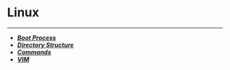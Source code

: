 # Linux
------------------------
- ***[Boot Process](linuxDocuments/BootProcess.md)***
- ***[Directory Structure](linuxDocuments/DirectoryStructure.md)***
- ***[Commands](linuxDocuments/Commands.md)***
- ***[VIM](linuxDocuments/Vim_editor.md)***

